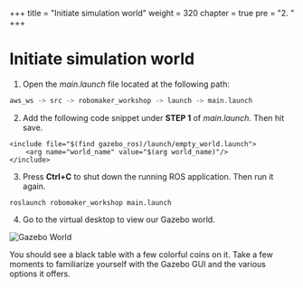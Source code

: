 +++
title = "Initiate simulation world"
weight = 320
chapter = true
pre = "2. "
+++

# Initiate simulation world

1. Open the _main.launch_ file located at the following path:

```c
aws_ws -> src -> robomaker_workshop -> launch -> main.launch
```

2. Add the following code snippet under **STEP 1** of _main.launch_. Then hit save.

```
<include file="$(find gazebo_ros)/launch/empty_world.launch">
    <arg name="world_name" value="$(arg world_name)"/>
</include>
```

3. Press **Ctrl+C** to shut down the running ROS application. Then run it again.

```
roslaunch robomaker_workshop main.launch
```

4. Go to the virtual desktop to view our Gazebo world.

![Gazebo World](/gazebo-world.png?classes=border)

You should see a black table with a few colorful coins on it. Take a few moments to familiarize yourself with the Gazebo GUI and the various options it offers.
